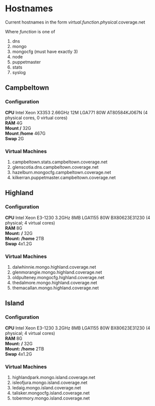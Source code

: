 Hostnames
=========

Current hostnames in the form _virtual_._function_._physical_.coverage.net

Where _function_ is one of

1. dns
1. mongo
1. mongocfg (must have exactly 3)
1. node
1. puppetmaster
1. stats
1. syslog

Campbeltown
-----------

### Configuration

**CPU** Intel Xeon X3353 2.66GHz 12M LGA771 80W AT80584KJ067N (4 physical cores, 0 virtual cores)  
**RAM** 4G  
**Mount /** 32G  
**Mount /home** 467G  
**Swap** 2G  


### Virtual Machines

1. campbeltown.stats.campbeltown.coverage.net
1. glenscotia.dns.campbeltown.coverage.net
1. hazelburn.mongocfg.campbeltown.coverage.net
1. kilkerran.puppetmaster.campbeltown.coverage.net

Highland
--------

### Configuration

**CPU** Intel Xeon E3-1230 3.2GHz 8MB LGA1155 80W BX80623E31230 (4 physical; 4 virtual cores)  
**RAM** 8G  
**Mount: /** 32G  
**Mount: /home** 2TB  
**Swap** 4x1.2G  


### Virtual Machines

1. dalwhinnie.mongo.highland.coverage.net
1. glenmorangie.mongo.highland.coverage.net
1. oldpulteney.mongocfg.highland.coverage.net
1. thedalmore.mongo.highland.coverage.net
1. themacallan.mongo.highland.coverage.net

Island
------

### Configuration

**CPU** Intel Xeon E3-1230 3.2GHz 8MB LGA1155 80W BX80623E31230 (4 physical; 4 virtual cores)  
**RAM** 8G  
**Mount: /** 32G  
**Mount: /home** 2TB  
**Swap** 4x1.2G  


### Virtual Machines

1. highlandpark.mongo.island.coverage.net
1. isleofjura.mongo.island.coverage.net
1. ledaig.mongo.island.coverage.net
1. talisker.mongocfg.island.coverage.net
1. tobermory.mongo.island.coverage.net
